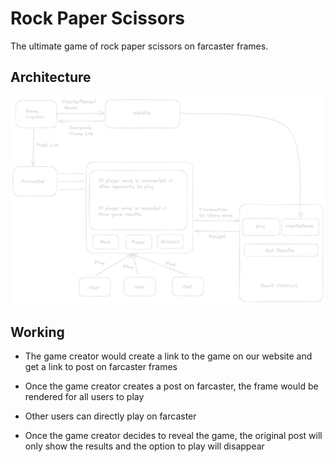 # Rock Paper Scissors

The ultimate game of rock paper scissors on farcaster frames.

## Architecture

![Architecture](public/image.png)

## Working

* The game creator would create a link to the game on our website and get a link to post on farcaster frames

* Once the game creator creates a post on farcaster, the frame would be rendered for all users to play

* Other users can directly play on farcaster

* Once the game creator decides to reveal the game, the original post will only show the results and the option to play will disappear

